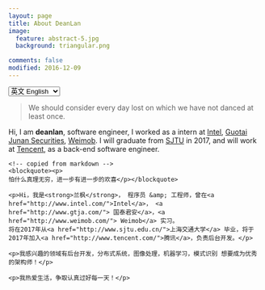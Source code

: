 ```yaml
---
layout: page
title: About DeanLan
image:
  feature: abstract-5.jpg
  background: triangular.png

comments: false
modified: 2016-12-09
---
```


<!-- Language Selector -->
<select class="sel-lang" onchange= "onLanChange(this.options[this.options.selectedIndex].value)">
    <option value="0" selected> 英文 English  </option>
    <option value="1"> 中文 Chinese </option>
</select>


<!-- English Version -->

<div class ="en post-container">
      <blockquote>
      <p>
     We should consider every day lost on which we have not danced at least once.
     </p>
     </blockquote>
 <p>Hi, I am <strong>deanlan</strong>, software engineer, I worked as a intern at <a href="http://www.intel.com/">Intel</a>, <a href="http://www.gtja.com/portal/channel/indexen.jhtml"> Guotai Junan Securities</a>, <a href="http://www.weimob.com/"> Weimob</a>.
    I will graduate from <a href="http://www.sjtu.edu.cn/"> SJTU</a> in 2017, and will work at <a href="http://www.tencent.com/">Tencent</a>, as a back-end  software engineer.</p>

</div>   



<!-- Chinese Version -->

<div class="zh post-container">

    <!-- copied from markdown -->
    <blockquote><p>
    怕什么真理无穷，进一步有进一步的欢喜</p></blockquote>

    <p>Hi，我是<strong>兰枫</strong>， 程序员 &amp; 工程师，曾在<a href="http://www.intel.com/">Intel</a>， <a href="http://www.gtja.com/"> 国泰君安</a>，<a href="http://www.weimob.com/"> Weimob</a> 实习。
    将在2017年从<a href="http://www.sjtu.edu.cn/">上海交通大学</a> 毕业，将于2017年加入<a href="http://www.tencent.com/">腾讯</a>，负责后台开发。</p>

    <p>我感兴趣的领域有后台开发，分布式系统，图像处理，机器学习，模式识别 想要成为优秀的架构师！</p>

    <p>我热爱生活，争取认真过好每一天！</p>

   

</div>




<!-- Handle Language Change -->
<script type="text/javascript">
    // get nodes
    var $en = document.querySelector(".en");
    var $zh = document.querySelector(".zh");
    var $select = document.querySelector("select");

    // bind hashchange event
    window.addEventListener('hashchange', _render);

    // handle render
    function _render(){
        var _hash = window.location.hash;
        // en
        if(_hash == "#en"){
            $select.selectedIndex = 0;
            $en.style.display = "block";
            $zh.style.display = "none";
        // zh by default
        }else{
            // not trigger onChange, otherwise cause a loop call.
            $select.selectedIndex = 1;
            $zh.style.display = "block";
            $en.style.display = "none";
        }
    }

    // handle select change
    function onLanChange(index){
        if(index == 0){
            window.location.hash = "#en"
        }else{
            window.location.hash = "#zh"
        }
    }

    // init
    _render();
</script>


<!--

## HPSTR Features:

* Compatible with Jekyll 3 and GitHub Pages.
* Responsive templates for post, page, and post index `_layouts`. Looks great on mobile, tablet, and desktop devices.
* Gracefully degrades in older browsers. Compatible with Internet Explorer 8+ and all modern browsers.  
* Sweet animated menu.
* Background image support.
* Support for large images to call out your favorite posts.
* Optional [Disqus](http://disqus.com) comments.
* Simple and clear permalink structure[^1].
* [Open Graph](https://developers.facebook.com/docs/opengraph/) and [Twitter Cards](https://dev.twitter.com/docs/cards) support for a better social sharing experience.
* [Custom 404 page]({{ site.url }}/404.html) to get you started.
* [Syntax highlighting]({{ site.url }}/code-highlighting-post/) stylesheets to make your code examples look snazzy.

<div markdown="0"><a href="{{ site.url }}/theme-setup/" class="btn btn-info">Theme Setup</a> <a href="https://github.com/mmistakes/hpstr-jekyll-theme" class="btn btn-success">Download HPSTR</a></div>

[^1]: Example: *domain.com/category-name/post-title*

-->
